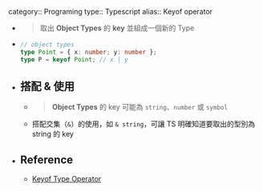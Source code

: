 category:: Programing
type:: Typescript
alias:: Keyof operator

- > 取出 **Object Types** 的 **key** 並組成一個新的 Type
- ```typescript
  // object types
  type Point = { x: number; y: number };
  type P = keyof Point; // x | y
  ```
- ## 搭配 & 使用
	- > **Object Types** 的 key 可能為 `string`、`number` 或 `symbol`
	- 搭配交集（`&`）的使用，如 `& string`，可讓 TS 明確知道要取出的型別為 string 的 key
- ## Reference
	- [Keyof Type Operator](https://www.typescriptlang.org/docs/handbook/2/keyof-types.html)
